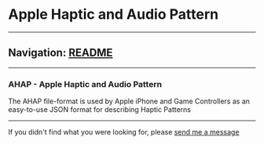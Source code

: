 # Apple Haptic and Audio Pattern


---
Navigation: [README](README.md)
---







---


### AHAP - Apple Haptic and Audio Pattern

The AHAP file-format is used by Apple iPhone and Game Controllers as an easy-to-use JSON format for describing Haptic Patterns









---

If you didn't find what you were looking for, please [send me a message](mailto:contact+help@haptrix.com)